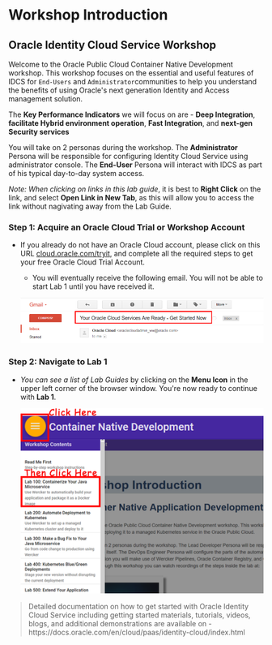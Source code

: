# Workshop Introduction

## Oracle Identity Cloud Service Workshop

Welcome to the Oracle Public Cloud Container Native Development workshop. This workshop focuses on the essential and useful features of IDCS for `End-Users` and `Administrator`communities to help you understand the benefits of using Oracle's next generation Identity and Access management solution.

The **Key Performance Indicators** we will focus on are - **Deep Integration**, **facilitate Hybrid environment operation**, **Fast Integration**, and **next-gen Security services**

You will take on 2 personas during the workshop. The **Administrator** Persona will be responsible for configuring Identity Cloud Service using administrator console. The **End-User** Persona will interact with IDCS as part of his typical day-to-day system access.

_Note: When clicking on links in this lab guide_, it is best to **Right Click** on the link, and select **Open Link in New Tab**, as this will allow you to access the link without nagivating away from the Lab Guide.


### **Step 1**: Acquire an Oracle Cloud Trial or Workshop Account

- If you already do not have an Oracle Cloud account, please click on this URL [cloud.oracle.com/tryit](http://cloud.oracle.com/tryit), and complete all the required steps to get your free Oracle Cloud Trial Account.

  - You will eventually receive the following email. You will not be able to start Lab 1 until you have received it.

  ![](images/oraclecode/code_9.png)


### **Step 2**: Navigate to Lab 1

- _You can see a list of Lab Guides_ by clicking on the **Menu Icon** in the upper left corner of the browser window. You're now ready to continue with **Lab 1**.

  ![](images/LabMenuIcon.png)
  
  
<blockquote>
Detailed documentation on how to get started with Oracle Identity Cloud Service including getting started materials, tutorials, videos, blogs, and additional demonstrations are available on - https://docs.oracle.com/en/cloud/paas/identity-cloud/index.html
</blockquote>